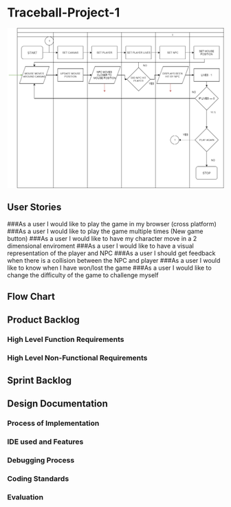 # Traceball-Project-1

![flowchart](https://github.com/kap14275819/Traceball-Project-1/blob/master/Traceball%20flowchart.png)

## User Stories

###As a user I would like to play the game in my browser (cross platform)
###As a user I would like to play the game multiple times (New game button)
###As a user I would like to have my character move in a 2 dimensional enviroment
###As a user I would like to have a visual representation of the player and NPC
###As a user I should get feedback when there is a collision between the NPC and player
###As a user I would like to know when I have won/lost the game
###As a user I  would like to change the difficulty of the game to challenge myself

## Flow Chart

## Product Backlog

### High Level Function Requirements

### High Level Non-Functional Requirements

## Sprint Backlog

## Design Documentation

### Process of Implementation

### IDE used and Features

### Debugging Process

### Coding Standards

### Evaluation 

